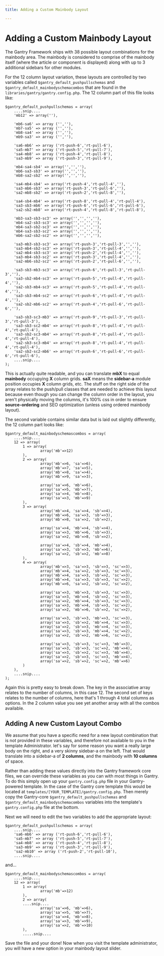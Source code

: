 ```yaml
---
title: Adding a Custom Mainbody Layout

---
```


Adding a Custom Mainbody Layout
===============================
The Gantry Framework ships with 38 possible layout combinations for the mainbody area. The mainbody is considered to comprise of the mainbody itself (where the article or component is displayed) along with up to 3 additional sidebars for other modules.

For the 12 column layout variation, these layouts are controlled by two variables called `$gantry_default_pushpullschemas` and `$gantry_default_mainbodyschemacombos` that are found in the `libraries/gantry/gantry.config.php`. The 12 column part of this file looks like:

~~~ .php
$gantry_default_pushpullschemas = array(
    ....snip....
    'mb12' => array(''),

    'mb6-sa6' => array ('',''),
    'mb7-sa5' => array ('',''),
    'mb8-sa4' => array ('',''),
    'mb9-sa3' => array ('',''),

    'sa6-mb6' => array ('rt-push-6','rt-pull-6'),
    'sa5-mb7' => array ('rt-push-5','rt-pull-7'),
    'sa4-mb8' => array ('rt-push-4','rt-pull-8'),
    'sa3-mb9' => array ('rt-push-3','rt-pull-9'),

    'mb4-sa4-sb4' => array('','',''),
    'mb6-sa3-sb3' => array('','',''),
    'mb8-sa2-sb2' => array('','',''),

    'sa4-mb4-sb4' => array('rt-push-4','rt-pull-4',''),
    'sa3-mb6-sb3' => array('rt-push-3','rt-pull-6',''),
    'sa2-mb8-sb2' => array('rt-push-2','rt-pull-8',''),

    'sa4-sb4-mb4' => array('rt-push-8','rt-pull-4','rt-pull-4'),
    'sa3-sb3-mb6' => array('rt-push-6','rt-pull-6','rt-pull-6'),
    'sa2-sb2-mb8' => array('rt-push-4','rt-pull-8','rt-pull-8'),

    'mb3-sa3-sb3-sc3' => array('','','',''),
    'mb4-sa2-sb3-sc3' => array('','','',''),
    'mb4-sa3-sb2-sc3' => array('','','',''),
    'mb4-sa3-sb3-sc2' => array('','','',''),
    'mb6-sa2-sb2-sc2' => array('','','',''),

    'sa3-mb3-sb3-sc3' => array('rt-push-3','rt-pull-3','',''),
    'sa3-mb4-sb2-sc3' => array('rt-push-3','rt-pull-4','',''),
    'sa2-mb4-sb3-sc3' => array('rt-push-2','rt-pull-4','',''),
    'sa3-mb4-sb3-sc2' => array('rt-push-3','rt-pull-4','',''),
    'sa2-mb6-sb2-sc2' => array('rt-push-2','rt-pull-6','',''),

    'sa3-sb3-mb3-sc3' => array('rt-push-6','rt-pull-3','rt-pull-3',''),
    'sa3-sb2-mb4-sc3' => array('rt-push-5','rt-pull-4','rt-pull-4',''),
    'sa2-sb3-mb4-sc3' => array('rt-push-5','rt-pull-4','rt-pull-4',''),
    'sa3-sb3-mb4-sc2' => array('rt-push-6','rt-pull-4','rt-pull-4',''),
    'sa2-sb2-mb6-sc2' => array('rt-push-4','rt-pull-6','rt-pull-6',''),

    'sa3-sb3-sc3-mb3' => array('rt-push-9','rt-pull-3','rt-pull-3','rt-pull-3'),
    'sa3-sb3-sc2-mb4' => array('rt-push-8','rt-pull-4','rt-pull-4','rt-pull-4'),
    'sa3-sb2-sc3-mb4' => array('rt-push-8','rt-pull-4','rt-pull-4','rt-pull-4'),
    'sa2-sb3-sc3-mb4' => array('rt-push-8','rt-pull-4','rt-pull-4','rt-pull-4'),
    'sa2-sb2-sc2-mb6' => array('rt-push-6','rt-pull-6','rt-pull-6','rt-pull-6'),
    ....snip....
);
~~~

This is actually quite readable, and you can translate **mbX** to equal **mainbody** occupying **X** column grids. **saX** means the **sidebar-a** module position occupies **X** column grids, etc. The stuff on the right side of the array relates to the push/pull classes that are needed to achieve this layout because even though you can change the column order in the layout, you aren't physically moving the columns, it's 100% css in order to ensure **source-ordering** and SEO optimization (unless using ordered mainbody layout).

The second variable contains similar data but is laid out slightly differently, the 12 column part looks like:

~~~ .php
$gantry_default_mainbodyschemascombos = array(
    ....snip....
    12 => array(
        1 => array(
                array('mb'=>12)
        ),
        2 => array(
                array('mb'=>6, 'sa'=>6),
                array('mb'=>7, 'sa'=>5),
                array('mb'=>8, 'sa'=>4),
                array('mb'=>9, 'sa'=>3),

                array('sa'=>6, 'mb'=>6),
                array('sa'=>5, 'mb'=>7),
                array('sa'=>4, 'mb'=>8),
                array('sa'=>3, 'mb'=>9)
        ),
        3 => array(
                array('mb'=>4, 'sa'=>4, 'sb'=>4),
                array('mb'=>6, 'sa'=>3, 'sb'=>3),
                array('mb'=>8, 'sa'=>2, 'sb'=>2),

                array('sa'=>4, 'mb'=>4, 'sb'=>4),
                array('sa'=>3, 'mb'=>6, 'sb'=>3),
                array('sa'=>2, 'mb'=>8, 'sb'=>2),

                array('sa'=>4, 'sb'=>4, 'mb'=>4),
                array('sa'=>3, 'sb'=>3, 'mb'=>6),
                array('sa'=>2, 'sb'=>2, 'mb'=>8)
        ),
        4 => array(
                array('mb'=>3, 'sa'=>3, 'sb'=>3, 'sc'=>3),
                array('mb'=>4, 'sa'=>2, 'sb'=>3, 'sc'=>3),
                array('mb'=>4, 'sa'=>3, 'sb'=>2, 'sc'=>3),
                array('mb'=>4, 'sa'=>3, 'sb'=>3, 'sc'=>2),
                array('mb'=>6, 'sa'=>2, 'sb'=>2, 'sc'=>2),

                array('sa'=>3, 'mb'=>3, 'sb'=>3, 'sc'=>3),
                array('sa'=>3, 'mb'=>4, 'sb'=>2, 'sc'=>3),
                array('sa'=>2, 'mb'=>4, 'sb'=>3, 'sc'=>3),
                array('sa'=>3, 'mb'=>4, 'sb'=>3, 'sc'=>2),
                array('sa'=>2, 'mb'=>6, 'sb'=>2, 'sc'=>2),

                array('sa'=>3, 'sb'=>3, 'mb'=>3, 'sc'=>3),
                array('sa'=>3, 'sb'=>2, 'mb'=>4, 'sc'=>3),
                array('sa'=>2, 'sb'=>3, 'mb'=>4, 'sc'=>3),
                array('sa'=>3, 'sb'=>3, 'mb'=>4, 'sc'=>2),
                array('sa'=>2, 'sb'=>2, 'mb'=>6, 'sc'=>2),

                array('sa'=>3, 'sb'=>3, 'sc'=>3, 'mb'=>3),
                array('sa'=>3, 'sb'=>3, 'sc'=>2, 'mb'=>4),
                array('sa'=>3, 'sb'=>2, 'sc'=>3, 'mb'=>4),
                array('sa'=>2, 'sb'=>3, 'sc'=>3, 'mb'=>4),
                array('sa'=>2, 'sb'=>2, 'sc'=>2, 'mb'=>6)
        )
    ),
    ....snip....
);
~~~

Again this is pretty easy to break down. The key in the associative array relates to the number of columns, in this case 12. The second set of keys relates to the number of columns, here that's 1 through 4 total columns as options. In the 2 column value you see yet another array with all the combos available.


Adding A new Custom Layout Combo
--------------------------------
We assume that you have a specific need for a new layout combination that is not provided in these variables, and therefore not available to you in the template Administrator. let's say for some reason you want a really large body on the right, and a very skinny sidebar-a on the left. That would translate into a sidebar-a of **2 columns**, and the mainbody with **10 columns** of space.

Rather than adding these values directly into the Gantry framework core files, we can override these variables as you can with most things in Gantry. To do this simply open up your `gantry.config.php` file in your Gantry-powered template. In the case of the Gantry core template this would be located at `templates/[YOUR_TEMPLATE]/gantry.config.php`. Then merely copy the Gantry-core `$gantry_default_pushpullschemas` and `$gantry_default_mainbodyschemacombos` variables into the template's `gantry.config.php` file at the bottom.

Next we will need to edit the two variables to add the appropriate layout:

~~~ .php
$gantry_default_pushpullschemas = array(
    ....snip....
    'sa6-mb6' => array ('rt-push-6','rt-pull-6'),
    'sa5-mb7' => array ('rt-push-5','rt-pull-7'),
    'sa4-mb8' => array ('rt-push-4','rt-pull-8'),
    'sa3-mb9' => array ('rt-push-3','rt-pull-9'),
    'sa2-mb10' => array ('rt-push-2','rt-pull-10'),
    ....snip....
~~~

and...

~~~ .php
$gantry_default_mainbodyschemascombos = array(
    ....snip....
    12 => array(
        1 => array(
                array('mb'=>12)
        ),
        2 => array(
        ....snip....
                array('sa'=>6, 'mb'=>6),
                array('sa'=>5, 'mb'=>7),
                array('sa'=>4, 'mb'=>8),
                array('sa'=>3, 'mb'=>9),
                array('sa'=>2, 'mb'=>10)
        ),
        .....snip....
~~~

Save the file and your done! Now when you visit the template administrator, you will have a new option in your mainbody layout slider.

